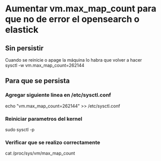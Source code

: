 

# Aumentar vm.max_map_count para que no de error el opensearch o elastick

## Sin persistir
Cuando se reinicie o apage la máquina lo habra que volver a hacer
<br>
sysctl -w vm.max_map_count=262144 

## Para que se persista
### Agregar siguiente linea en /etc/sysctl.conf
echo "vm.max_map_count=262144" >> /etc/sysctl.conf
### Reiniciar parametros del kernel
sudo sysctl -p
### Verificar que se realizo correctamente
cat /proc/sys/vm/max_map_count